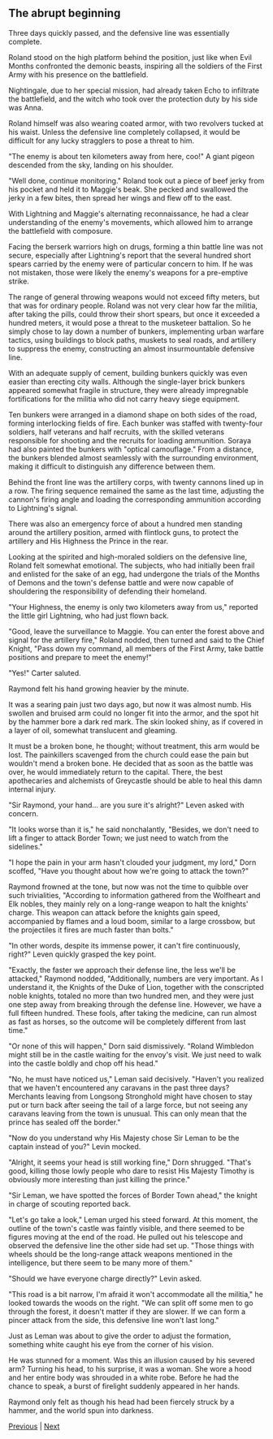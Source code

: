 ## The abrupt beginning
Three days quickly passed, and the defensive line was essentially complete.



Roland stood on the high platform behind the position, just like when Evil Months confronted the demonic beasts, inspiring all the soldiers of the First Army with his presence on the battlefield.



Nightingale, due to her special mission, had already taken Echo to infiltrate the battlefield, and the witch who took over the protection duty by his side was Anna.



Roland himself was also wearing coated armor, with two revolvers tucked at his waist. Unless the defensive line completely collapsed, it would be difficult for any lucky stragglers to pose a threat to him.



"The enemy is about ten kilometers away from here, coo!" A giant pigeon descended from the sky, landing on his shoulder.



"Well done, continue monitoring." Roland took out a piece of beef jerky from his pocket and held it to Maggie's beak. She pecked and swallowed the jerky in a few bites, then spread her wings and flew off to the east.



With Lightning and Maggie's alternating reconnaissance, he had a clear understanding of the enemy's movements, which allowed him to arrange the battlefield with composure.



Facing the berserk warriors high on drugs, forming a thin battle line was not secure, especially after Lightning's report that the several hundred short spears carried by the enemy were of particular concern to him. If he was not mistaken, those were likely the enemy's weapons for a pre-emptive strike.



The range of general throwing weapons would not exceed fifty meters, but that was for ordinary people. Roland was not very clear how far the militia, after taking the pills, could throw their short spears, but once it exceeded a hundred meters, it would pose a threat to the musketeer battalion. So he simply chose to lay down a number of bunkers, implementing urban warfare tactics, using buildings to block paths, muskets to seal roads, and artillery to suppress the enemy, constructing an almost insurmountable defensive line.



With an adequate supply of cement, building bunkers quickly was even easier than erecting city walls. Although the single-layer brick bunkers appeared somewhat fragile in structure, they were already impregnable fortifications for the militia who did not carry heavy siege equipment.



Ten bunkers were arranged in a diamond shape on both sides of the road, forming interlocking fields of fire. Each bunker was staffed with twenty-four soldiers, half veterans and half recruits, with the skilled veterans responsible for shooting and the recruits for loading ammunition. Soraya had also painted the bunkers with "optical camouflage." From a distance, the bunkers blended almost seamlessly with the surrounding environment, making it difficult to distinguish any difference between them.



Behind the front line was the artillery corps, with twenty cannons lined up in a row. The firing sequence remained the same as the last time, adjusting the cannon's firing angle and loading the corresponding ammunition according to Lightning's signal.



There was also an emergency force of about a hundred men standing around the artillery position, armed with flintlock guns, to protect the artillery and His Highness the Prince in the rear.



Looking at the spirited and high-moraled soldiers on the defensive line, Roland felt somewhat emotional. The subjects, who had initially been frail and enlisted for the sake of an egg, had undergone the trials of the Months of Demons and the town's defense battle and were now capable of shouldering the responsibility of defending their homeland.



"Your Highness, the enemy is only two kilometers away from us," reported the little girl Lightning, who had just flown back.



"Good, leave the surveillance to Maggie. You can enter the forest above and signal for the artillery fire," Roland nodded, then turned and said to the Chief Knight, "Pass down my command, all members of the First Army, take battle positions and prepare to meet the enemy!"



"Yes!" Carter saluted.



Raymond felt his hand growing heavier by the minute.

It was a searing pain just two days ago, but now it was almost numb. His swollen and bruised arm could no longer fit into the armor, and the spot hit by the hammer bore a dark red mark. The skin looked shiny, as if covered in a layer of oil, somewhat translucent and gleaming.

It must be a broken bone, he thought; without treatment, this arm would be lost. The painkillers scavenged from the church could ease the pain but wouldn't mend a broken bone. He decided that as soon as the battle was over, he would immediately return to the capital. There, the best apothecaries and alchemists of Greycastle should be able to heal this damn internal injury.

"Sir Raymond, your hand... are you sure it's alright?" Leven asked with concern.

"It looks worse than it is," he said nonchalantly, "Besides, we don't need to lift a finger to attack Border Town; we just need to watch from the sidelines."

"I hope the pain in your arm hasn't clouded your judgment, my lord," Dorn scoffed, "Have you thought about how we're going to attack the town?"

Raymond frowned at the tone, but now was not the time to quibble over such trivialities, "According to information gathered from the Wolfheart and Elk nobles, they mainly rely on a long-range weapon to halt the knights' charge. This weapon can attack before the knights gain speed, accompanied by flames and a loud boom, similar to a large crossbow, but the projectiles it fires are much faster than bolts."

"In other words, despite its immense power, it can't fire continuously, right?" Leven quickly grasped the key point.

"Exactly, the faster we approach their defense line, the less we'll be attacked," Raymond nodded, "Additionally, numbers are very important. As I understand it, the Knights of the Duke of Lion, together with the conscripted noble knights, totaled no more than two hundred men, and they were just one step away from breaking through the defense line. However, we have a full fifteen hundred. These fools, after taking the medicine, can run almost as fast as horses, so the outcome will be completely different from last time."



"Or none of this will happen," Dorn said dismissively. "Roland Wimbledon might still be in the castle waiting for the envoy's visit. We just need to walk into the castle boldly and chop off his head."



"No, he must have noticed us," Leman said decisively. "Haven't you realized that we haven't encountered any caravans in the past three days? Merchants leaving from Longsong Stronghold might have chosen to stay put or turn back after seeing the tail of a large force, but not seeing any caravans leaving from the town is unusual. This can only mean that the prince has sealed off the border."



"Now do you understand why His Majesty chose Sir Leman to be the captain instead of you?" Levin mocked.



"Alright, it seems your head is still working fine," Dorn shrugged. "That's good, killing those lowly people who dare to resist His Majesty Timothy is obviously more interesting than just killing the prince."



"Sir Leman, we have spotted the forces of Border Town ahead," the knight in charge of scouting reported back.



"Let's go take a look," Leman urged his steed forward. At this moment, the outline of the town's castle was faintly visible, and there seemed to be figures moving at the end of the road. He pulled out his telescope and observed the defensive line the other side had set up. "Those things with wheels should be the long-range attack weapons mentioned in the intelligence, but there seem to be many more of them."



"Should we have everyone charge directly?" Levin asked.



"This road is a bit narrow, I'm afraid it won't accommodate all the militia," he looked towards the woods on the right. "We can split off some men to go through the forest, it doesn't matter if they are slower. If we can form a pincer attack from the side, this defensive line won't last long."



Just as Leman was about to give the order to adjust the formation, something white caught his eye from the corner of his vision.



He was stunned for a moment. Was this an illusion caused by his severed arm? Turning his head, to his surprise, it was a woman. She wore a hood and her entire body was shrouded in a white robe. Before he had the chance to speak, a burst of firelight suddenly appeared in her hands.



Raymond only felt as though his head had been fiercely struck by a hammer, and the world spun into darkness.





[Previous](CH0197.md) | [Next](CH0199.md)
